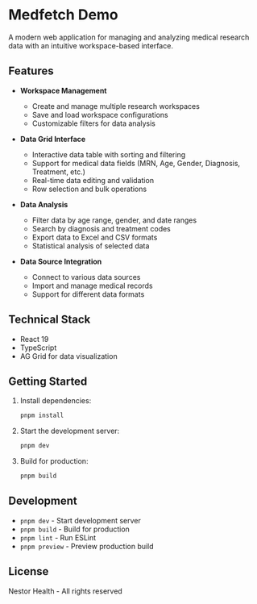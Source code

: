# Medfetch Demo

A modern web application for managing and analyzing medical research data with an intuitive workspace-based interface.

## Features

- **Workspace Management**
  - Create and manage multiple research workspaces
  - Save and load workspace configurations
  - Customizable filters for data analysis

- **Data Grid Interface**
  - Interactive data table with sorting and filtering
  - Support for medical data fields (MRN, Age, Gender, Diagnosis, Treatment, etc.)
  - Real-time data editing and validation
  - Row selection and bulk operations

- **Data Analysis**
  - Filter data by age range, gender, and date ranges
  - Search by diagnosis and treatment codes
  - Export data to Excel and CSV formats
  - Statistical analysis of selected data

- **Data Source Integration**
  - Connect to various data sources
  - Import and manage medical records
  - Support for different data formats

## Technical Stack

- React 19
- TypeScript
- AG Grid for data visualization

## Getting Started

1. Install dependencies:
   ```bash
   pnpm install
   ```

2. Start the development server:
   ```bash
   pnpm dev
   ```

3. Build for production:
   ```bash
   pnpm build
   ```

## Development

- `pnpm dev` - Start development server
- `pnpm build` - Build for production
- `pnpm lint` - Run ESLint
- `pnpm preview` - Preview production build

## License

Nestor Health - All rights reserved